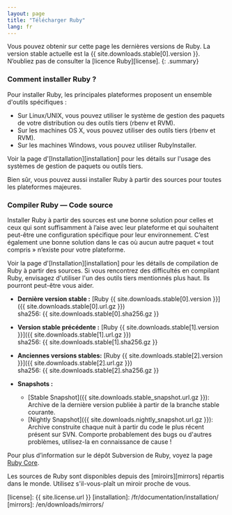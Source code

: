 ```yaml
---
layout: page
title: "Télécharger Ruby"
lang: fr
---
```


Vous pouvez obtenir sur cette page les dernières versions de Ruby. La
version stable actuelle est la {{ site.downloads.stable[0].version }}.
N’oubliez pas de consulter la [licence Ruby][license].
{: .summary}

### Comment installer Ruby ?

Pour installer Ruby, les principales plateformes proposent un ensemble
d'outils spécifiques :

* Sur Linux/UNIX, vous pouvez utiliser le système de gestion des
  paquets de votre distribution ou des outils tiers (rbenv et RVM).
* Sur les machines OS X, vous pouvez utiliser des outils tiers (rbenv et RVM).
* Sur les machines Windows, vous pouvez utiliser RubyInstaller.

Voir la page d'[Installation][installation] pour les détails sur l'usage des
systèmes de gestion de paquets ou outils tiers.

Bien sûr, vous pouvez aussi installer Ruby à partir des sources pour toutes
les plateformes majeures.

### Compiler Ruby — Code source

Installer Ruby à partir des sources est une bonne solution pour celles et ceux
qui sont suffisamment à l’aise avec leur plateforme et qui souhaitent peut-être
une configuration spécifique pour leur environnement. C’est également une bonne
solution dans le cas où aucun autre paquet « tout compris » n’existe pour
votre plateforme.

Voir la page d'[Installation][installation] pour les détails de compilation de
Ruby à partir des sources. Si vous rencontrez des difficultés en compilant Ruby,
envisagez d'utiliser l'un des outils tiers mentionnés plus haut. Ils pourront
peut-être vous aider.

* **Dernière version stable :**
  [Ruby {{ site.downloads.stable[0].version }}]({{ site.downloads.stable[0].url.gz }})<br>
  sha256: {{ site.downloads.stable[0].sha256.gz }}

* **Version stable précédente :**
  [Ruby {{ site.downloads.stable[1].version }}]({{ site.downloads.stable[1].url.gz }})<br>
  sha256: {{ site.downloads.stable[1].sha256.gz }}

* **Anciennes versions stables:**
  [Ruby {{ site.downloads.stable[2].version }}]({{ site.downloads.stable[2].url.gz }})<br>
  sha256: {{ site.downloads.stable[2].sha256.gz }}

* **Snapshots :**
  * [Stable Snapshot]({{ site.downloads.stable_snapshot.url.gz }}):
    Archive de la dernière version publiée à partir de la branche stable courante.
  * [Nightly Snapshot]({{ site.downloads.nightly_snapshot.url.gz }}):
    Archive construite chaque nuit à partir du code le plus récent présent sur SVN.
    Comporte probablement des bugs ou d'autres problèmes, utilisez-la en connaissance de cause !

Pour plus d’information sur le dépôt Subversion de Ruby, voyez la page
[Ruby Core](/fr/community/ruby-core/).

Les sources de Ruby sont disponibles depuis des [miroirs][mirrors] répartis dans le monde.
Utilisez s'il-vous-plaît un miroir proche de vous.



[license]: {{ site.license.url }}
[installation]: /fr/documentation/installation/
[mirrors]: /en/downloads/mirrors/

